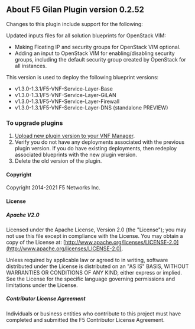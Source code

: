 ## About F5 Gilan Plugin version 0.2.52
Changes to this plugin include support for the following:

Updated inputs files for all solution blueprints for OpenStack VIM: 

- Making Floating IP and security groups for OpenStack VIM optional.
- Adding an input to OpenStack VIM for enabling/disabling security groups, including the default security group created by OpenStack for all instances.


This version is used to deploy the following blueprint versions:

- v1.3.0-1.3.1/F5-VNF-Service-Layer-Base
- v1.3.0-1.3.1/F5-VNF-Service-Layer-GiLAN
- v1.3.0-1.3.1/F5-VNF-Service-Layer-Firewall
- v1.3.0-1.3.1/F5-VNF-Service-Layer-DNS (standalone PREVIEW)

### To upgrade plugins

1. [Upload new plugin version to your VNF Manager](https://github.com/F5Networks/f5-nfv-solutions/tree/master/supported/plugins#manually-upload-plugins-to-vnf-manager). 
2. Verify you do not have any deployments associated with the previous plugin version. If you do have existing deployments, 
then redeploy associated blueprints with the new plugin version.
3. Delete the old version of the plugin.

#### Copyright
Copyright 2014-2021 F5 Networks Inc.

#### License

##### Apache V2.0 
Licensed under the Apache License, Version 2.0 (the "License"); you may not use this file except in compliance with the License. You may obtain a copy of the License at: [http://www.apache.org/licenses/LICENSE-2.0](http://www.apache.org/licenses/LICENSE-2.0).

Unless required by applicable law or agreed to in writing, software distributed under the License is distributed on an "AS IS" BASIS, WITHOUT WARRANTIES OR CONDITIONS OF ANY KIND, either express or implied. See the License for the specific language governing permissions and limitations under the License.

##### Contributor License Agreement
Individuals or business entities who contribute to this project must have completed and submitted the F5 Contributor License Agreement.